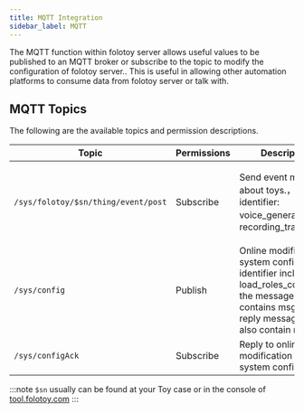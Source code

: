 ```yaml
---
title: MQTT Integration
sidebar_label: MQTT
---
```


The MQTT function within folotoy server allows useful values to be published to an MQTT broker or subscribe to the topic to modify the configuration of folotoy server.. This is useful in allowing other automation platforms to consume data from folotoy server or talk with.

## MQTT Topics

The following are the available topics and permission descriptions.

| Topic                                                  | Permissions | Description              | Payload                                                                           |
|--------------------------------------------------------| --------- |----------------------|---------------------------------------------------------------------------------------|
| `/sys/folotoy/$sn/thing/event/post`                  | Subscribe | Send event message about toys.，identifier: voice_generated，recording_transcribed         | {"msgId": 174, "identifier": "voice_generated", "inputParams": {"recordingId": 31, "order": 4, "voiceText": " What's your first question?", "voiceUrl": "http://192.168.52.164:8082/voice-58fa4289fcc04d89bfee38aa038a904a.mp3", "role": 7}}                                                                         |
| `/sys/config`                  | Publish |Online modification of system configuration, identifier includes: load_roles_config. If the message sent contains msgId, the reply message will also contain msgId.        | {"msgId": 174, "identifier": "load_roles_config"}                                                                         |
| `/sys/configAck`                  | Subscribe | Reply to online modification of system configuration.         | {"msgId": 174, "identifier": "load_roles_config", "result": 1}                                                                         |

:::note
`$sn` usually can be found at your Toy case or in the console of [tool.folotoy.com](https://tool.folotoy.com)
:::
